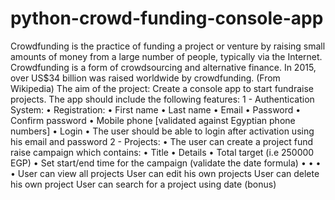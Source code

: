 # python-crowd-funding-console-app
Crowdfunding is the practice of funding a project or venture by raising small
amounts of money from a large number of people, typically via the Internet.
Crowdfunding is a form of crowdsourcing and alternative finance. In 2015,
over US$34 billion was raised worldwide by crowdfunding. (From Wikipedia)
The aim of the project: Create a console app to start fundraise projects.
The app should include the following features:
1 - Authentication System:
• Registration:
• First name
• Last name
• Email
• Password
• Confirm password
• Mobile phone [validated against Egyptian phone numbers]
• Login
• The user should be able to login after activation using his email
and password
2 - Projects:
• The user can create a project fund raise campaign which contains:
• Title
• Details
• Total target (i.e 250000 EGP)
• Set start/end time for the campaign (validate the date formula)
•
•
•
•
User can view all projects
User can edit his own projects
User can delete his own project
User can search for a project using date (bonus)

